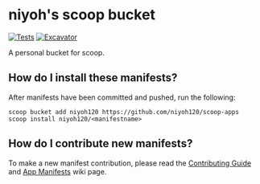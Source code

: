 # niyoh's scoop bucket

[![Tests](https://github.com/niyoh120/scoop-apps/actions/workflows/ci.yml/badge.svg)](https://github.com/niyoh120/scoop-apps/actions/workflows/ci.yml) [![Excavator](https://github.com/niyoh120/scoop-apps/actions/workflows/excavator.yml/badge.svg)](https://github.com/niyoh120/scoop-apps/actions/workflows/excavator.yml)

A personal bucket for scoop.

## How do I install these manifests?

After manifests have been committed and pushed, run the following:

```pwsh
scoop bucket add niyoh120 https://github.com/niyoh120/scoop-apps
scoop install niyoh120/<manifestname>
```

## How do I contribute new manifests?

To make a new manifest contribution, please read the [Contributing
Guide](https://github.com/ScoopInstaller/.github/blob/main/.github/CONTRIBUTING.md)
and [App Manifests](https://github.com/ScoopInstaller/Scoop/wiki/App-Manifests)
wiki page.
